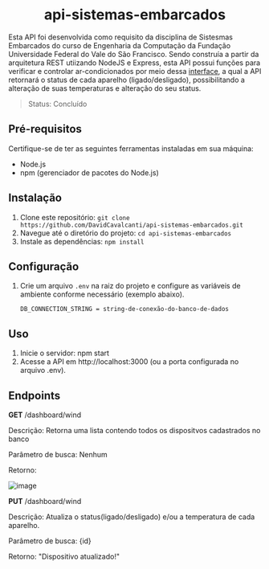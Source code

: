  <h1 align="center">api-sistemas-embarcados</h1>

Esta API foi desenvolvida como requisito da disciplina de Sistesmas Embarcados do curso de Engenharia da Computação da Fundação Universidade Federal do Vale do São Francisco.
Sendo construía a partir da arquitetura REST utiizando NodeJS e Express, esta API possui funções para verificar e controlar ar-condicionados por meio dessa <a href="https://www.figma.com/file/xptrJVINhr58sNnUCMdrms/Sistema-Embarcados?type=design&node-id=55-131&mode=design" target="_blank">interface</a>, a qual a API retornará o status de cada aparelho
(ligado/desligado), possibilitando a alteração de suas temperaturas e alteração do seu status.

> Status: Concluído
## Pré-requisitos

Certifique-se de ter as seguintes ferramentas instaladas em sua máquina:
- Node.js
- npm (gerenciador de pacotes do Node.js)

## Instalação

1. Clone este repositório: `git clone https://github.com/DavidCavalcanti/api-sistemas-embarcados.git`
2. Navegue até o diretório do projeto: `cd api-sistemas-embarcados`
3. Instale as dependências: `npm install`

## Configuração

1. Crie um arquivo `.env` na raiz do projeto e configure as variáveis de ambiente conforme necessário (exemplo abaixo).
   ```env
   DB_CONNECTION_STRING = string-de-conexão-do-banco-de-dados

## Uso

1. Inicie o servidor: npm start
2. Acesse a API em http://localhost:3000 (ou a porta configurada no arquivo .env).

## Endpoints

**GET** /dashboard/wind

Descrição: Retorna uma lista contendo todos os dispositvos cadastrados no banco

Parâmetro de busca: Nenhum

Retorno:

![image](https://github.com/DavidCavalcanti/api-sistemas-embarcados/assets/54603847/2b006383-16c4-464b-a995-3dc03e52aad5)

**PUT** /dashboard/wind

Descrição: Atualiza o status(ligado/desligado) e/ou a temperatura de cada aparelho.

Parâmetro de busca: {id}

Retorno: "Dispositivo atualizado!"
